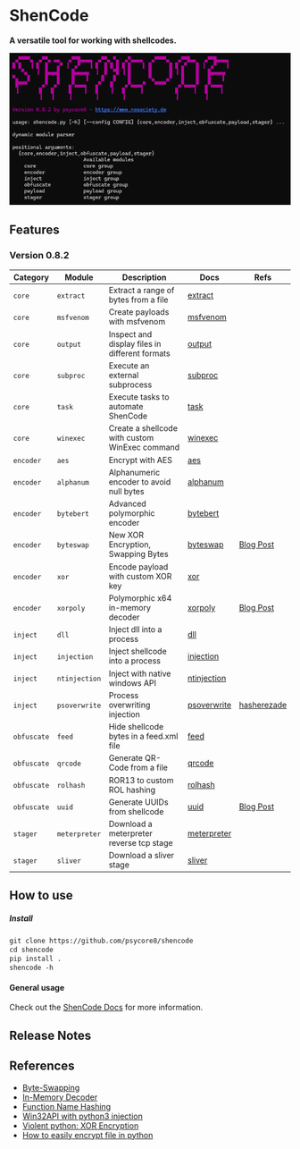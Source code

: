 # ShenCode

**A versatile tool for working with shellcodes.**

![](shencode-082.png)

## Features

### Version 0.8.2

| Category    | Module        | Description                                    | Docs                                                                      | Refs                                                                                                      |
| ----------- | ------------- | ---------------------------------------------- | ------------------------------------------------------------------------- | --------------------------------------------------------------------------------------------------------- |
| `core`      | `extract`     | Extract a range of bytes from a file           | [extract](https://www.heckhausen.it/shencode/wiki/core/extract)           |                                                                                                           |
| `core`      | `msfvenom`    | Create payloads with msfvenom                  | [msfvenom](https://www.heckhausen.it/shencode/wiki/core/msfvenom)         |                                                                                                           |
| `core`      | `output`      | Inspect and display files in different formats | [output](https://www.heckhausen.it/shencode/wiki/core/output)             |                                                                                                           |
| `core`      | `subproc`     | Execute an external subprocess                 | [subproc](https://www.heckhausen.it/shencode/wiki/core/subproc)           |                                                                                                           |
| `core`      | `task`        | Execute tasks to automate ShenCode             | [task](https://www.heckhausen.it/shencode/wiki/core/task)                 |                                                                                                           |
| `core`      | `winexec`     | Create a shellcode with custom WinExec command | [winexec](https://www.heckhausen.it/shencode/wiki/core/winexec)           |                                                                                                           |
| `encoder`   | `aes`         | Encrypt with AES                               | [aes](https://www.heckhausen.it/shencode/wiki/encoder/aes)                |                                                                                                           |
| `encoder`   | `alphanum`    | Alphanumeric encoder to avoid null bytes       | [alphanum](https://www.heckhausen.it/shencode/wiki/encoder/alphanum)      |                                                                                                           |
| `encoder`   | `bytebert`    | Advanced polymorphic encoder                   | [bytebert](https://www.heckhausen.it/shencode/wiki/encoder/bytebert)      |                                                                                                           |
| `encoder`   | `byteswap`    | New XOR Encryption, Swapping Bytes             | [byteswap](https://www.heckhausen.it/shencode/wiki/encoder/byteswap)      | [Blog Post](https://www.nosociety.de/en:it-security:blog:obfuscation_byteswapping)                        |
| `encoder`   | `xor`         | Encode payload with custom XOR key             | [xor](https://www.heckhausen.it/shencode/wiki/encoder/xor)                |                                                                                                           |
| `encoder`   | `xorpoly`     | Polymorphic x64 in-memory decoder              | [xorpoly](https://www.heckhausen.it/shencode/wiki/encoder/xorpoly)        | [Blog Post](https://www.nosociety.de/en:it-security:blog:obfuscation_polymorphic_in_memory_decoder)       |
| `inject`    | `dll`         | Inject dll into a process                      | [dll](https://www.heckhausen.it/shencode/wiki/inject/dll)                 |                                                                                                           |
| `inject`    | `injection`   | Inject shellcode into a process                | [injection](https://www.heckhausen.it/shencode/wiki/inject/injection)     |                                                                                                           |
| `inject`    | `ntinjection` | Inject with native windows API                 | [ntinjection](https://www.heckhausen.it/shencode/wiki/inject/ntinjection) |                                                                                                           |
| `inject`    | `psoverwrite` | Process overwriting injection                  | [psoverwrite](https://www.heckhausen.it/shencode/wiki/inject/psoverwrite) | [hasherezade](https://github.com/hasherezade/process_overwriting)                                         |
| `obfuscate` | `feed`        | Hide shellcode bytes in a feed.xml file        | [feed](https://www.heckhausen.it/shencode/wiki/obfuscate/feed)            |                                                                                                           |
| `obfuscate` | `qrcode`      | Generate QR-Code from a file                   | [qrcode](https://www.heckhausen.it/shencode/wiki/obfuscate/qrcode)        |                                                                                                           |
| `obfuscate` | `rolhash`     | ROR13 to custom ROL hashing                    | [rolhash](https://www.heckhausen.it/shencode/wiki/obfuscate/rolhash)      |                                                                                                           |
| `obfuscate` | `uuid`        | Generate UUIDs from shellcode                  | [uuid](https://www.heckhausen.it/shencode/wiki/obfuscate/uuid)            | [Blog Post](https://www.nosociety.de/en:it-security:blog:obfuscation_shellcode_als_uuids_tarnen_-_teil_1) |
| `stager`    | `meterpreter` | Download a meterpreter reverse tcp stage       | [meterpreter](https://www.heckhausen.it/shencode/wiki/stager/meterpreter) |                                                                                                           |
| `stager`    | `sliver`      | Download  a sliver stage                       | [sliver](https://www.heckhausen.it/shencode/wiki/stager/sliver)           |                                                                                                           |

## How to use

##### Install

```shell
git clone https://github.com/psycore8/shencode
cd shencode
pip install .
shencode -h
```

#### General usage

Check out the [ShenCode Docs](https://heckhausen.it/shencode/wiki/) for more information.

## Release Notes



## References

- [Byte-Swapping](https://www.nosociety.de/en:it-security:blog:obfuscation_byteswapping)
- [In-Memory Decoder](https://www.nosociety.de/en:it-security:blog:obfuscation_polymorphic_in_memory_decoder)
- [Function Name Hashing](https://www.bordergate.co.uk/function-name-hashing/)
- [Win32API with python3 injection](https://systemweakness.com/win32api-with-python3-part-iii-injection-6dd3c1b99c90)
- [Violent python: XOR Encryption](https://samsclass.info/124/proj14/VPxor.htm)
- [How to easily encrypt file in python](https://www.stackzero.net/how-to-easily-encrypt-file-in-python/)
